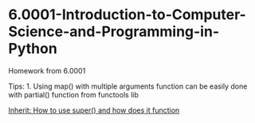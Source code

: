 # 6.0001-Introduction-to-Computer-Science-and-Programming-in-Python
Homework from 6.0001

Tips:
    1. Using map() with multiple arguments function can be easily done with partial() function from functools lib
   
[Inherit: How to use super() and how does it function](https://python3-cookbook.readthedocs.io/zh_CN/latest/c08/p07_calling_method_on_parent_class.html)